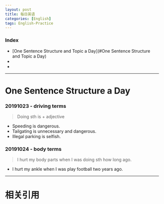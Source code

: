 ```yaml
---
layout: post
title: 每日英语
categories: [English]
tags: English-Practice
---
```


### Index
<!-- TOC -->
- [One Sentence Structure and Topic a Day](#One Sentence Structure and Topic a Day)
- [](#)
- [](#)
<!-- /TOC -->


---
# One Sentence Structure a Day<!-- 居中显示 -->

### 20191023 - driving terms
> Doing sth is + adjective

- Speeding is dangerous.
- Tailgating is unnecessary and dangerous.
- Illegal parking is selfish.


### 20191024 - body terms
> I hurt my body parts when I was doing sth how long ago.

- I hurt my ankle when I was play football two years ago.



---
# 相关引用
